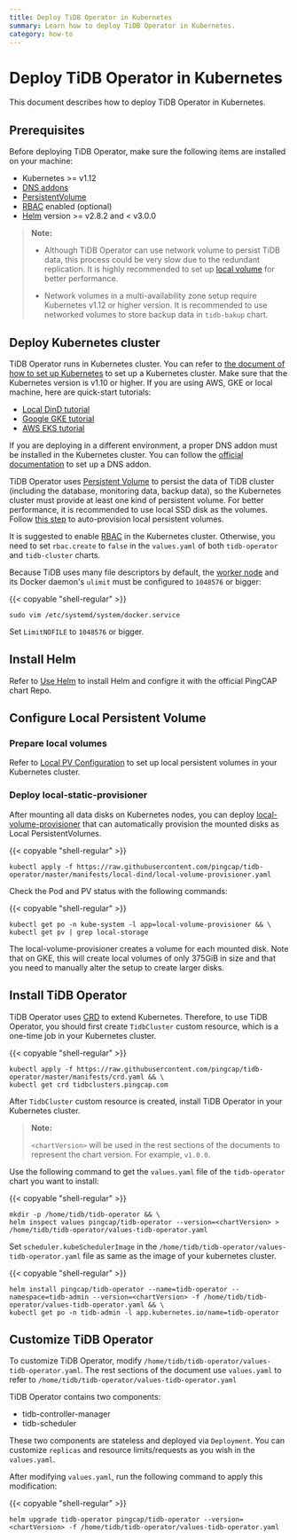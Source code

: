 ```yaml
---
title: Deploy TiDB Operator in Kubernetes
summary: Learn how to deploy TiDB Operator in Kubernetes.
category: how-to
---
```


# Deploy TiDB Operator in Kubernetes

This document describes how to deploy TiDB Operator in Kubernetes.

## Prerequisites

Before deploying TiDB Operator, make sure the following items are installed on your machine:

* Kubernetes >= v1.12
* [DNS addons](https://kubernetes.io/docs/tasks/access-application-cluster/configure-dns-cluster/)
* [PersistentVolume](https://kubernetes.io/docs/concepts/storage/persistent-volumes/)
* [RBAC](https://kubernetes.io/docs/admin/authorization/rbac) enabled (optional)
* [Helm](https://helm.sh) version >= v2.8.2 and < v3.0.0

> **Note:**
>
> - Although TiDB Operator can use network volume to persist TiDB data, this process could be very slow due to the redundant replication. It is highly recommended to set up [local volume](https://kubernetes.io/docs/concepts/storage/volumes/#local) for better performance.
>
> - Network volumes in a multi-availability zone setup require Kubernetes v1.12 or higher version. It is recommended to use networked volumes to store backup data in `tidb-bakup` chart.

## Deploy Kubernetes cluster

TiDB Operator runs in Kubernetes cluster. You can refer to [the document of how to set up Kubernetes](https://kubernetes.io/docs/setup/) to set up a Kubernetes cluster. Make sure that the Kubernetes version is v1.10 or higher. If you are using AWS, GKE or local machine, here are quick-start tutorials:

* [Local DinD tutorial](/tidb-in-kubernetes/get-started/deploy-tidb-from-kubernetes-dind.md)
* [Google GKE tutorial](/tidb-in-kubernetes/get-started/deploy-tidb-from-kubernetes-gke.md)
* [AWS EKS tutorial](/tidb-in-kubernetes/deploy/aws-eks.md)

If you are deploying in a different environment, a proper DNS addon must be installed in the Kubernetes cluster. You can follow the [official documentation](https://kubernetes.io/docs/tasks/access-application-cluster/configure-dns-cluster/) to set up a DNS addon.

TiDB Operator uses [Persistent Volume](https://kubernetes.io/docs/concepts/storage/persistent-volumes/) to persist the data of TiDB cluster (including the database, monitoring data, backup data), so the Kubernetes cluster must provide at least one kind of persistent volume. For better performance, it is recommended to use local SSD disk as the volumes. Follow [this step](#configure-local-persistent-volume) to auto-provision local persistent volumes.

It is suggested to enable [RBAC](https://kubernetes.io/docs/admin/authorization/rbac) in the Kubernetes cluster. Otherwise, you need to set `rbac.create` to `false` in the `values.yaml` of both `tidb-operator` and `tidb-cluster` charts.

Because TiDB uses many file descriptors by default, the [worker node](https://access.redhat.com/solutions/61334) and its Docker daemon's `ulimit` must be configured to `1048576` or bigger:

{{< copyable "shell-regular" >}}

```shell
sudo vim /etc/systemd/system/docker.service
```

Set `LimitNOFILE` to `1048576` or bigger.

## Install Helm

Refer to [Use Helm](/tidb-in-kubernetes/reference/tools/in-kubernetes.md#use-helm) to install Helm and configre it with the official PingCAP chart Repo.

## Configure Local Persistent Volume

### Prepare local volumes

Refer to [Local PV Configuration](/tidb-in-kubernetes/reference/configuration/local-pv.md) to set up local persistent volumes in your Kubernetes cluster.

### Deploy local-static-provisioner

After mounting all data disks on Kubernetes nodes, you can deploy [local-volume-provisioner](https://github.com/kubernetes-sigs/sig-storage-local-static-provisioner) that can automatically provision the mounted disks as Local PersistentVolumes.

{{< copyable "shell-regular" >}}

```shell
kubectl apply -f https://raw.githubusercontent.com/pingcap/tidb-operator/master/manifests/local-dind/local-volume-provisioner.yaml
```

Check the Pod and PV status with the following commands:

{{< copyable "shell-regular" >}}

```shell
kubectl get po -n kube-system -l app=local-volume-provisioner && \
kubectl get pv | grep local-storage
```

The local-volume-provisioner creates a volume for each mounted disk. Note that on GKE, this will create local volumes of only 375GiB in size and that you need to manually alter the setup to create larger disks.

## Install TiDB Operator

TiDB Operator uses [CRD](https://kubernetes.io/docs/tasks/access-kubernetes-api/custom-resources/custom-resource-definitions/) to extend Kubernetes. Therefore, to use TiDB Operator, you should first create `TidbCluster` custom resource, which is a one-time job in your Kubernetes cluster.

{{< copyable "shell-regular" >}}

```shell
kubectl apply -f https://raw.githubusercontent.com/pingcap/tidb-operator/master/manifests/crd.yaml && \
kubectl get crd tidbclusters.pingcap.com
```

After `TidbCluster` custom resource is created, install TiDB Operator in your Kubernetes cluster.

> **Note:**
>
> `<chartVersion>` will be used in the rest sections of the documents to represent the chart version. For example, `v1.0.0`.

Use the following command to get the `values.yaml` file of the `tidb-operator` chart you want to install:

{{< copyable "shell-regular" >}}

```shell
mkdir -p /home/tidb/tidb-operator && \
helm inspect values pingcap/tidb-operator --version=<chartVersion> > /home/tidb/tidb-operator/values-tidb-operator.yaml
```

Set `scheduler.kubeSchedulerImage` in the `/home/tidb/tidb-operator/values-tidb-operator.yaml` file as same as the image of your kubernetes cluster.

{{< copyable "shell-regular" >}}

```shell
helm install pingcap/tidb-operator --name=tidb-operator --namespace=tidb-admin --version=<chartVersion> -f /home/tidb/tidb-operator/values-tidb-operator.yaml && \
kubectl get po -n tidb-admin -l app.kubernetes.io/name=tidb-operator
```

## Customize TiDB Operator

To customize TiDB Operator, modify `/home/tidb/tidb-operator/values-tidb-operator.yaml`. The rest sections of the document use `values.yaml` to refer to `/home/tidb/tidb-operator/values-tidb-operator.yaml`

TiDB Operator contains two components:

* tidb-controller-manager
* tidb-scheduler

These two components are stateless and deployed via `Deployment`. You can customize `replicas` and resource limits/requests as you wish in the `values.yaml`.

After modifying `values.yaml`, run the following command to apply this modification:

{{< copyable "shell-regular" >}}

```shell
helm upgrade tidb-operator pingcap/tidb-operator --version=<chartVersion> -f /home/tidb/tidb-operator/values-tidb-operator.yaml
```
